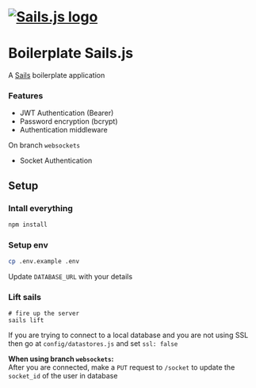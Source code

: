 # [![Sails.js logo](http://balderdashy.github.io/sails/images/logo.png "Sails.js")](http://sailsjs.com)

# Boilerplate Sails.js

A [Sails](https://sailsjs.com) boilerplate application


### Features

+ JWT Authentication (Bearer)
+ Password encryption (bcrypt)
+ Authentication middleware

On branch `websockets`
+ Socket Authentication

## Setup

### Intall everything
```sh
npm install
```

### Setup env
```sh
cp .env.example .env
```

Update `DATABASE_URL` with your details

### Lift sails
```
# fire up the server
sails lift
```

If you are trying to connect to a local database and you are not using SSL then go at `config/datastores.js` and set `ssl: false`

**When using branch `websockets`:**  
After you are connected, make a `PUT` request to `/socket` to update the `socket_id` of the user in database
